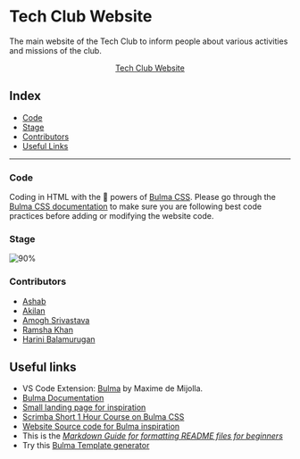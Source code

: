 # Tech Club Website
The main website of the Tech Club to inform people about various activities and missions of the club.

<div align="center">

[Tech Club Website](https://hwtech.club)
</div>

## Index
- [Code](#code)
- [Stage](#stage)
- [Contributors](#contributors)
- [Useful Links](#useful-links)

---

### Code
Coding in HTML with the :crystal_ball: powers of [Bulma CSS](https://bulma.io).
Please go through the [Bulma CSS documentation](https://bulma.io/documentation) to make sure you are following best code practices before adding or modifying the website code.

### Stage
![90%](https://progress-bar.dev/90)

### Contributors
- [Ashab](https://github.com/ashab272000)
- [Akilan](https://github.com/Akilan1999)
- [Amogh Srivastava](https://github.com/amoghsr)
- [Ramsha Khan](https://github.com/rk-92)
- [Harini Balamurugan](https://github.com/HariniBalamurugan)

## Useful links
* VS Code Extension: [Bulma](https://marketplace.visualstudio.com/items?itemName=demijollamaxime.bulma) by Maxime de Mijolla.
* [Bulma Documentation](https://bulma.io/documentation)
* [Small landing page for inspiration](https://www.youtube.com/watch?v=MGC9s4bZQ0Y&t=248s)
* [Scrimba Short 1 Hour Course on Bulma CSS](https://scrimba.com/g/gbulma)
* [Website Source code for Bulma inspiration](https://github.com/app-generator/bulmaplay)
* This is the *[Markdown Guide for formatting README files for beginners](https://www.markdownguide.org)*
* Try this [Bulma Template generator](https://bulma.dev)

